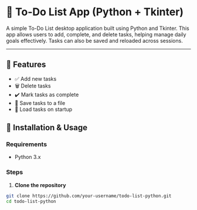 # 📝 To-Do List App (Python + Tkinter)

A simple To-Do List desktop application built using Python and Tkinter. This app allows users to add, complete, and delete tasks, helping manage daily goals effectively. Tasks can also be saved and reloaded across sessions.

---

## 🚀 Features

- ✅ Add new tasks  
- 🗑️ Delete tasks  
- ✔️ Mark tasks as complete  
- 💾 Save tasks to a file  
- 📂 Load tasks on startup  

## 🔧 Installation & Usage

### Requirements
- Python 3.x

### Steps

1. **Clone the repository**  
```bash
git clone https://github.com/your-username/todo-list-python.git
cd todo-list-python
